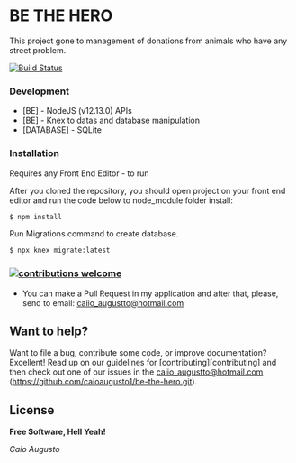 # BE THE HERO

This project gone to management of donations from animals who have any street problem.

[![Build Status](https://travis-ci.org/joemccann/dillinger.svg?branch=master)](https://github.com/caioaugusto1/be-the-hero.git)

### Development

* [BE] - NodeJS (v12.13.0) APIs
* [BE] - Knex to datas and database manipulation  
* [DATABASE] - SQLite


### Installation

Requires any Front End Editor - to run

After you cloned the repository, you should open project on your front end editor and run the code below to node_module folder install: 
```sh
$ npm install 
```

Run Migrations command to create database.

```sh
$ npx knex migrate:latest
```

### [![contributions welcome](https://img.shields.io/badge/contributions-welcome-brightgreen.svg?style=flat)](https://github.com/dwyl/esta/issues)
 - You can make a Pull Request in my application and after that, please, send to email: caiio_augustto@hotmail.com
 
## Want to help?

Want to file a bug, contribute some code, or improve documentation? Excellent! Read up on our
guidelines for [contributing][contributing] and then check out one of our issues in the caiio_augustto@hotmail.com (https://github.com/caioaugusto1/be-the-hero.git).

License
----


**Free Software, Hell Yeah!**

*Caio Augusto*
